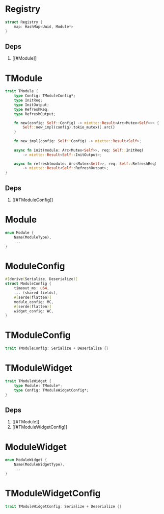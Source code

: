 # Registry
```rust
struct Registry {
	map: HashMap<Uuid, Module*>
}
```
## Deps
1. [[#Module]] 

# TModule
```rust
trait TModule {
	type Config: TModuleConfig*;
	type InitReq;
	type InitOutput;
	type RefreshReq;
	type RefreshOutput;

	fn new(config: Self::Config) -> miette::Result<Arc<Mutex<Self>>> {
		Self::new_impl(config).tokio_mutex().arc()
	}
	
	fn new_impl(config: Self::Config) -> miette::Result<Self>;
	
	async fn init(module: Arc<Mutex<Self>>, req: Self::InitReq) 
		-> miette::Result<Self::InitOutput>;

	async fn refresh(module: Arc<Mutex<Self>>, req: Self::RefreshReq) 
		-> miette::Result<Self::RefreshOutput>;
}
```
## Deps
1. [[#TModuleConfig]]

# Module
```rust
enum Module {
	Name(ModuleType),
	...
}
```

# ModuleConfig
```rust
#[derive(Serialize, Deserialize)]
struct ModuleConfig {
	timeout_ms: u64,
	... (shared fields),
	#[serde(flatten)]
	module_config: MC,
	#[serde(flatten)]
	widget_config: WC,
}
```

# TModuleConfig
```rust
trait TModuleConfig: Serialize + Deserialize {}
```

# TModuleWidget
```rust
trait TModuleWidget {
	type Module: TModule*;
	type Config: TModuleWidgetConfig*;
}
```
## Deps
1. [[#TModule]]
2. [[#TModuleWidgetConfig]]

# ModuleWidget 
```rust
enum ModuleWidget {
	Name(ModuleWidgetType),
	...
}
```

# TModuleWidgetConfig 
```rust
trait TModuleWidgetConfig: Serialize + Deserialize {}
```
